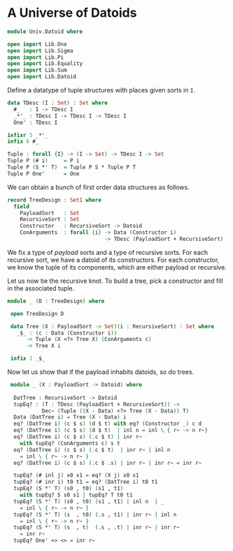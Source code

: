 # A Universe of Datoids

```agda
module Univ.Datoid where

open import Lib.One
open import Lib.Sigma
open import Lib.Pi
open import Lib.Equality
open import Lib.Sum
open import Lib.Datoid
```

Define a datatype of tuple structures with
places given sorts in `I`.

```agda
data TDesc (I : Set) : Set where
  #_   : I -> TDesc I
  _*'_ : TDesc I -> TDesc I -> TDesc I
  One' : TDesc I

infixr 5 _*'_
infix 6 #_

Tuple : forall {I} -> (I -> Set) -> TDesc I -> Set
Tuple P (# i)     = P i
Tuple P (S *' T)  = Tuple P S * Tuple P T
Tuple P One'      = One
```

We can obtain a bunch of first order data structures
as follows.

```agda
record TreeDesign : Set1 where
  field
    PayloadSort   : Set
    RecursiveSort : Set
    Constructor   : RecursiveSort -> Datoid
    ConArguments  : forall {i} -> Data (Constructor i)
                               -> TDesc (PayloadSort + RecursiveSort)
```

We fix a type of *payload* sorts and a type of recursive sorts.
For each recursive sort, we have a datoid of its constructors.
For each constructor, we know the tuple of its components, which
are either payload or recursive.

Let us now tie the recursive knot. To build a tree, pick a
constructor and fill in the associated tuple.

```agda
module _ (D : TreeDesign) where

 open TreeDesign D

 data Tree (X : PayloadSort -> Set)(i : RecursiveSort) : Set where
   _$_ : (c : Data (Constructor i))
      -> Tuple (X <?> Tree X) (ConArguments c)
      -> Tree X i

 infix 1 _$_
```

Now let us show that if the payload inhabits datoids, so do trees.

```agda
 module _ (X : PayloadSort -> Datoid) where
 
  DatTree : RecursiveSort -> Datoid
  tupEq? : (T : TDesc (PayloadSort + RecursiveSort)) ->
           Dec~ (Tuple ((X - Data) <?> Tree (X - Data)) T)
  Data (DatTree i) = Tree (X - Data) i
  eq? (DatTree i) (c $ s) (d $ t) with eq? (Constructor _) c d
  eq? (DatTree i) (c $ s) (d $ t)  | inl n = inl \ { r~ -> n r~}
  eq? (DatTree i) (c $ s) (.c $ t) | inr r~
    with tupEq? (ConArguments c) s t
  eq? (DatTree i) (c $ s) (.c $ t)  | inr r~ | inl n
    = inl \ { r~ -> n r~ }
  eq? (DatTree i) (c $ s) (.c $ .s) | inr r~ | inr r~ = inr r~

  tupEq? (# inl j) x0 x1 = eq? (X j) x0 x1
  tupEq? (# inr i) t0 t1 = eq? (DatTree i) t0 t1
  tupEq? (S *' T) (s0 , t0) (s1 , t1)
    with tupEq? S s0 s1 | tupEq? T t0 t1
  tupEq? (S *' T) (s0 , t0) (s1 , t1) | inl n  | _
    = inl \ { r~ -> n r~ }
  tupEq? (S *' T) (s  , t0) (.s , t1) | inr r~ | inl n
    = inl \ { r~ -> n r~ }
  tupEq? (S *' T) (s  , t)  (.s , .t) | inr r~ | inr r~
    = inr r~
  tupEq? One' <> <> = inr r~
```
